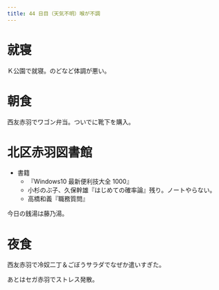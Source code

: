 ```yaml
---
title: 44 日目（天気不明）喉が不調
---
```


# 就寝

Ｋ公園で就寝。のどなど体調が悪い。

# 朝食

西友赤羽でワゴン弁当。ついでに靴下を購入。

# 北区赤羽図書館

* 書籍
  * 『Windows10 最新便利技大全 1000』
  * 小杉のぶ子、久保幹雄『はじめての確率論』残り。ノートやらない。
  * 高橋和義『職務質問』

今日の銭湯は藤乃湯。

# 夜食

西友赤羽で冷奴二丁＆ごぼうサラダでなぜか遣いすぎた。

あとはセガ赤羽でストレス発散。

